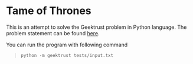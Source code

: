 Tame of Thrones
===

This is an attempt to solve the Geektrust problem in Python language. The problem statement can be found [here](https://www.geektrust.in/coding-problem/backend/tame-of-thrones).

You can run the program with following command

> `python -m geektrust tests/input.txt`